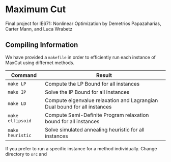 # Maximum Cut

  Final project for IE671: Nonlinear Optimization by Demetrios Papazaharias, Carter Mann, and Luca Wrabetz

## Compiling Information

  We have provided a ```makefile``` in order to efficiently run each instance of MaxCut using differnet methods. 
  
  | Command              | Result                                                                    |
|----------------------|---------------------------------------------------------------------------|
| ```make LP```        | Compute the LP Bound for all instances                                    |
| ```make IP```        | Solve the IP Bound for all instances                                      |
| ```make LD```        | Compute eigenvalue relaxation and Lagrangian Dual bound for all instances |
| ```make ellipsoid``` | Compute Semi-Definite Program relaxation bound for all instances          |
| ```make heuristic``` | Solve simulated annealing heuristic for all instances                     |

 If you prefer to run a specific instance for a method individually. Change directory to ```src``` and 
